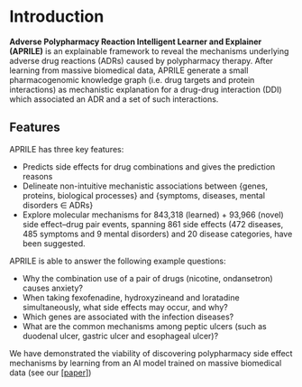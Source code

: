 
# Introduction

**Adverse Polypharmacy Reaction Intelligent Learner and Explainer (APRILE)** is an explainable framework to reveal the mechanisms underlying adverse drug reactions (ADRs) caused by polypharmacy therapy. After learning from massive biomedical data, APRILE generate a small pharmacogenomic knowledge graph (i.e. drug targets and protein interactions) as mechanistic explanation for a drug-drug interaction (DDI) which associated an ADR and a set of such interactions.

## Features
APRILE has three key features:

- Predicts side effects for drug combinations and gives the prediction reasons
- Delineate non-intuitive mechanistic associations between {genes, proteins, biological processes} and {symptoms, diseases, mental disorders ∈ ADRs}
- Explore molecular mechanisms for 843,318 (learned) + 93,966 (novel) side effect–drug pair events, spanning 861 side effects (472 diseases, 485 symptoms and 9 mental disorders) and 20 disease categories, have been suggested.

APRILE is able to answer the following example questions:
- Why the combination use of a pair of drugs (nicotine, ondansetron) causes anxiety?
- When taking fexofenadine, hydroxyzineand and loratadine simultaneously, what side effects may occur, and why?
- Which genes are associated with the infection diseases?
- What are the common mechanisms among peptic ulcers (such as duodenal ulcer, gastric ulcer and esophageal ulcer)?

We have demonstrated the viability of discovering polypharmacy side effect mechanisms by learning from an AI model trained on massive biomedical data (see our [[paper]](https://www.biorxiv.org/content/10.1101/2021.07.02.450937v1))

<!-- How to use `APRILE` answering such example questions are available at here: [[Jupyter notebook tutorials]]() -->